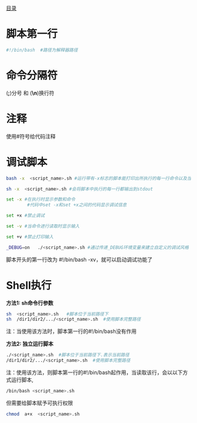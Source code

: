 [目录](../目录.md)
# 脚本第一行 #
```bash
#!/bin/bash  #路径为解释器路径
```

# 命令分隔符 #
(**;**)分号 和 (**\n**)换行符


# 注释 # 
使用\#符号给代码注释


# 调试脚本 #
```bash
bash -x  <script_name>.sh #运行带有-x标志的脚本能打印出所执行的每一行命令以及当前状态

sh -x  <script_name>.sh #会将脚本中执行的每一行都输出到stdout

set -x #在执行时显示参数和命令
        #代码中set -x和set +x之间的代码显示调试信息

set +x #禁止调试

set -v #当命令进行读取时显示输入

set +v #禁止打印输入

_DEBUG=on   ./<script_name>.sh #通过传递_DEBUG环境变量来建立自定义的调试风格
```
脚本开头的第一行改为 #!/bin/bash -xv，就可以启动调试功能了


# Shell执行 #
**方法1: sh命令行参数**
```bash
sh  <script_name>.sh   #脚本位于当前路径下
sh  /dir1/dir2/.../<script_name>.sh  #使用脚本完整路径
```
注：当使用该方法时，脚本第一行的#!/bin/bash没有作用

**方法2: 独立运行脚本**
```bash
./<script_name>.sh  #脚本位于当前路径下.表示当前路径
/dir1/dir2/.../<script_name>.sh  #使用脚本完整路径
```
注：使用该方法，则脚本第一行的#!/bin/bash起作用，当读取该行，会以以下方式运行脚本,
```bash
/bin/bash <script_name>.sh
```
但需要给脚本赋予可执行权限
```bash
chmod  a+x  <script_name>.sh
```
